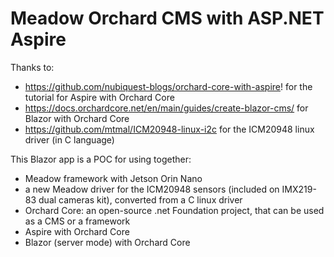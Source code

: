 # Meadow Orchard CMS with ASP.NET Aspire
Thanks to:
 - https://github.com/nubiquest-blogs/orchard-core-with-aspire! for the tutorial for Aspire with Orchard Core
 - https://docs.orchardcore.net/en/main/guides/create-blazor-cms/ for Blazor with Orchard Core
 - https://github.com/mtmal/ICM20948-linux-i2c for the ICM20948 linux driver (in C language)

This Blazor app is a POC for using together:
 - Meadow framework with Jetson Orin Nano
 - a new Meadow driver for the ICM20948 sensors (included on IMX219-83 dual cameras kit), converted from a C linux driver
 - Orchard Core: an open-source .net Foundation project, that can be used as a CMS or a framework
 - Aspire with Orchard Core
 - Blazor (server mode) with Orchard Core
 

